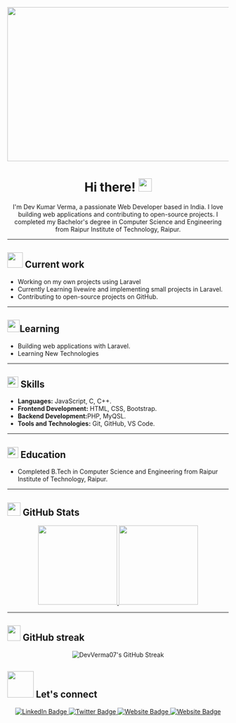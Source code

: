 <p align="center">
<!-- <img src="https://raw.githubusercontent.com/DevVerma07/DevVerma07/master/resources/hello.gif" height="250" width="1080"> -->
<img src="https://raw.githubusercontent.com/DevVerma07/DevVerma07/master/resources/HORROR.gif" height="350" width="1080">
<!-- 
<p align="center"> 
  Visitor count<br>
  <img src="https://profile-counter.glitch.me/DevVerma07/count.svg" />
</p> -->
</p>

<h1 align="center">Hi there! <img src="https://media.giphy.com/media/hvRJCLFzcasrR4ia7z/giphy.gif" width="30"></a> </h1>

<p align="center">
  I'm Dev Kumar Verma, a passionate Web Developer based in India. I love building web applications and contributing to open-source projects. I completed my Bachelor's degree in Computer Science and Engineering from Raipur Institute of Technology, Raipur.
</p>

<hr>

<h2><img src="https://media.giphy.com/media/iIZO5d4IfSa0nkyLju/giphy.gif" width="35"> Current work</h2>

<ul>
  <li>Working on my own projects using Laravel</li>
  <li>Currently Learning livewire and implementing small projects in Laravel.</li>
  <li>Contributing to open-source projects on GitHub.</li>
  
</ul>

<hr>

<h2> <img src="https://media.tenor.com/5muD2FopQK0AAAAi/reading-om-nelle.gif" width="28">Learning</h2>

<ul>
  <li>Building web applications with Laravel.</li>
  <li>Learning New Technologies</li>
</ul>

<hr>

<h2><img src="https://media.giphy.com/media/QssGEmpkyEOhBCb7e1/giphy.gif" width="25"> Skills</h2> 

<ul>
  <li><b>Languages:</b> JavaScript, C, C++.</li>
  <li><b>Frontend Development:</b> HTML, CSS, Bootstrap.</li>
  <li><b>Backend Development:</b>PHP, MyQSL.</li>
  <li><b>Tools and Technologies:</b> Git, GitHub, VS Code.</li>
</ul>

<hr>

<h2><img src="https://media.tenor.com/cj9DCDCk-rAAAAAi/wikipedia-wiki.gif" height="25" width=""> Education</h2>

<ul>
  <li>Completed B.Tech in Computer Science and Engineering from Raipur Institute of Technology, Raipur.</li>
</ul>

<hr>

<h2> <img src="https://media.giphy.com/media/cj87CxfRtrUifF3Ryk/giphy.gif" width="30"/> GitHub Stats</h2>
<p align="center">
<a href="https://github.com/DevVerma07">
  <img height="180em" src="https://github-readme-stats.vercel.app/api?username=DevVerma07&show_icons=true&theme=algolia" alt"dev stats"/>
  <img height="180em" src="https://github-readme-stats.vercel.app/api/top-langs/?username=DevVerma07&layout=compact&theme=algolia" />
</a>
</p>

<hr>

## <img src="https://media.giphy.com/media/Leoxjtlf6ABAnMlg96/giphy.gif" height="35" width="30"> GitHub streak </h2>

<p align="center">
  <img src="https://github-readme-streak-stats.herokuapp.com/?user=DevVerma07&layout=compact&theme=algolia" alt="DevVerma07's GitHub Streak" />
</p>


<h2> <img src="https://github.com/milaan9/milaan9/blob/main/Handshake.gif" width="60"> Let's connect</h2>

<p align="center">
    <a href="https://www.linkedin.com/in/dev-kumar-verma/" target="_blank">
        <img src="https://img.shields.io/badge/-LinkedIn-blue?style=flat-square&logo=Linkedin&logoColor=white" alt="LinkedIn Badge">
    </a>
    <a href="https://twitter.com/Dev_verma_01" target="_blank">
        <img src="https://img.shields.io/badge/-Twitter-1ca0f1?style=flat-square&logo=twitter&logoColor=white" alt="Twitter Badge">
    </a>
     <a href="https://gitlab.com/DevVerma07" target="_blank">
    <img src="https://img.shields.io/badge/-Gitlab-black?style=flat-square&logo=gitlab&logoColor=" alt="Website Badge">
    </a>
  <a href="https://www.instagram.com/dev_verma_.01/" target="_blank">
    <img src="https://img.shields.io/badge/Instagram-%23833ab4?style=flat-square&logo=instagram&logoColor=white" alt="Website Badge">
    </a>
  
</p>


